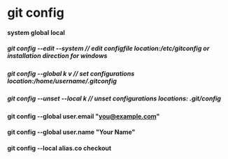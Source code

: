 # git config

#### system global local
##### git config --edit --system // edit configfile  location:/etc/gitconfig or installation direction for windows
##### git config --global k v // set configurations location:/home/username/.gitconfig
##### git config --unset --local k // unset configurations locations: .git/config  

#### git config --global user.email "you@example.com"
#### git config --global user.name "Your Name"
#### git config --local alias.co checkout
